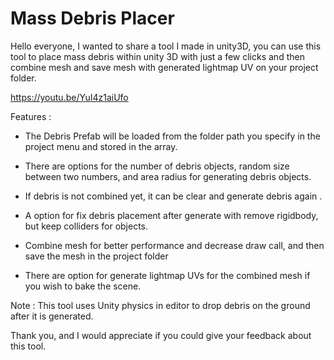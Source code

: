 # Mass Debris Placer

Hello everyone, I wanted to share a tool I made in unity3D, you can use this tool to place mass debris within unity 3D with just a few clicks and then combine mesh and save mesh with generated lightmap UV on your project folder. 

https://youtu.be/YuI4z1aiUfo

Features  :

- The Debris Prefab will be loaded from the folder path you specify in the project menu and stored in the array.

- There are options for the number of debris objects, random size between two numbers, and area radius for generating debris objects.

- If debris is not combined yet, it can be clear and generate debris again .

-  A option for fix debris placement after generate with remove rigidbody, but keep colliders for objects.

-  Combine mesh for better performance and decrease draw call, and then save the mesh in the project folder

-  There are option for generate lightmap UVs for the combined mesh if you wish to bake the scene.

Note : This tool uses Unity physics in editor to drop debris on the ground after it is generated. 

Thank you, and I would appreciate if you could give your feedback about this tool.
 
